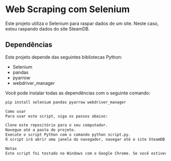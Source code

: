 # Web Scraping com Selenium

Este projeto utiliza o Selenium para raspar dados de um site. Neste caso, estou raspando dados do site SteamDB.

## Dependências

Este projeto depende das seguintes bibliotecas Python:

- Selenium
- pandas
- pyarrow
- webdriver_manager

Você pode instalar todas as dependências com o seguinte comando:

```bash
pip install selenium pandas pyarrow webdriver_manager

Como usar
Para usar este script, siga os passos abaixo:

Clone este repositório para o seu computador.
Navegue até a pasta do projeto.
Execute o script Python com o comando python script.py.
O script irá abrir uma janela do navegador, navegar até o site SteamDB, selecionar a opção para exibir todos os resultados na página, e então raspar os dados da tabela de vendas. Os dados raspados serão salvos em um arquivo Parquet chamado dados.parquet.

Notas
Este script foi testado no Windows com o Google Chrome. Se você estiver usando um sistema operacional ou navegador diferente, pode ser necessário ajustar o código para funcionar corretamente.

